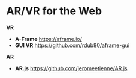 # AR/VR for the Web

**VR**
  - **A-Frame** https://aframe.io/
  - **GUI VR** https://github.com/rdub80/aframe-gui
  
**AR**
  - **AR.js** https://github.com/jeromeetienne/AR.js


